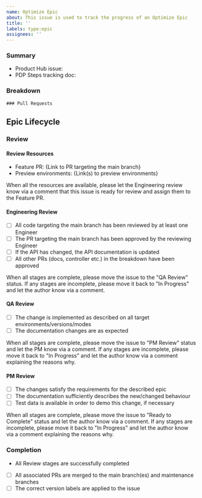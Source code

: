 ```yaml
---
name: Optimize Epic
about: This issue is used to track the progress of an Optimize Epic
title: ''
labels: type:epic
assignees: ''
---
```


### Summary

<!-- Add links to related issues or other resources  -->

- Product Hub issue:
- PDP Steps tracking doc:

### Breakdown

<!-- A breakdown of tasks that need to be completed in order for this to be ready for review. -->
<!--
- [ ] #123
- [ ] Step X
-->

```[tasklist]
### Pull Requests
```

## Epic Lifecycle

### Review

#### Review Resources

<!-- When in review, the resources to be used for review should be listed here) -->

- Feature PR: {Link to PR targeting the main branch}
- Preview environments: {Link(s) to preview environments}

When all the resources are available, please let the Engineering review know via a comment that this
issue is ready for review and assign them to the Feature PR.

#### Engineering Review

- [ ] All code targeting the main branch has been reviewed by at least one Engineer
- [ ] The PR targeting the main branch has been approved by the reviewing Engineer
- [ ] If the API has changed, the API documentation is updated
- [ ] All other PRs (docs, controller etc.) in the breakdown have been approved

When all stages are complete, please move the issue to the "QA Review" status. If any stages are
incomplete, please move it back to "In Progress" and let the author know via a comment.

#### QA Review

- [ ] The change is implemented as described on all target environments/versions/modes
- [ ] The documentation changes are as expected

When all stages are complete, please move the issue to "PM Review" status and let the PM
know via a comment. If any stages are incomplete, please move it back to "In Progress" and let the
author know via a comment explaining the reasons why.

#### PM Review

- [ ] The changes satisfy the requirements for the described epic
- [ ] The documentation sufficiently describes the new/changed behaviour
- [ ] Test data is available in order to demo this change, if necessary

When all stages are complete, please move the issue to "Ready to Complete" status and let the author
know via a comment. If any stages are incomplete, please move it back to "In Progress" and let the
author know via a comment explaining the reasons why.

### Completion

- All Review stages are successfully completed
- [ ] All associated PRs are merged to the main branch(es) and maintenance branches
- [ ] The correct version labels are applied to the issue
